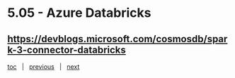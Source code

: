 # 5.05 - Azure Databricks


## https://devblogs.microsoft.com/cosmosdb/spark-3-connector-databricks





[toc](June_2021.md) &nbsp; |  &nbsp; [previous](5_04_azure_search.md) &nbsp; | &nbsp; [next](5_06_applications.md) &nbsp;
